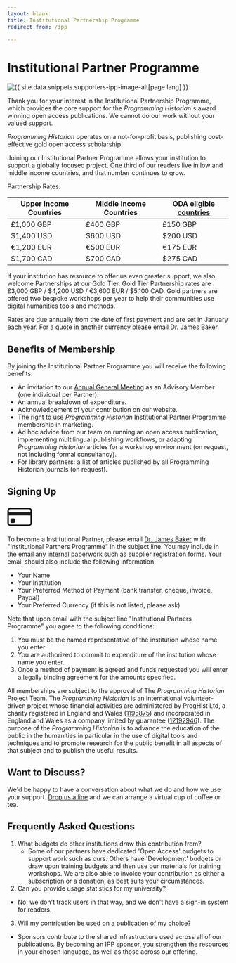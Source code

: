 ```yaml
---
layout: blank
title: Institutional Partnership Programme
redirect_from: /ipp

---
```




# Institutional Partner Programme

<img src="{{site.baseurl}}/images/supporters-ipp.png" class="garnish rounded float-left" alt="{{ site.data.snippets.supporters-ipp-image-alt[page.lang] }}"/>

Thank you for your interest in the Institutional Partnership Programme, which provides the core support for the *Programming Historian*'s award winning open access publications. We cannot do our work without your valued support.

*Programming Historian* operates on a not-for-profit basis, publishing cost-effective gold open access scholarship.

Joining our Institutional Partner Programme allows your institution to support a globally focused project. One third of our readers live in low and middle income countries, and that number continues to grow.

Partnership Rates:

| Upper Income Countries  | Middle Income Countries | [ODA eligible countries](http://www.oecd.org/dac/financing-sustainable-development/development-finance-standards/daclist.htm)  |
|---|---|---|
| £1,000 GBP  | £400 GBP | £150 GBP  |
| $1,400 USD  | $600 USD | $200 USD  |
| €1,200 EUR  | €500 EUR | €175 EUR  |
| $1,700 CAD  | $700 CAD | $275 CAD  | 

If your institution has resource to offer us even greater support, we also welcome Partnerships at our Gold Tier. Gold Tier Partnership rates are £3,000 GBP / $4,200 USD / €3,600 EUR / $5,100 CAD. Gold partners are offered two bespoke workshops per year to help their communities use digital humanities tools and methods.

Rates are due annually from the date of first payment and are set in January each year. For a quote in another currency please email <a href="mailto:programminghistorian@gmail.com">Dr. James Baker</a>.

## Benefits of Membership

By joining the Institutional Partner Programme you will receive the following benefits:

- An invitation to our [Annual General Meeting](https://beta.companieshouse.gov.uk/company/12192946) as an Advisory Member (one individual per Partner).
- An annual breakdown of expenditure.
- Acknowledgement of your contribution on our website.
- The right to use *Programming Historian* Institutional Partner Programme membership in marketing.
- Ad hoc advice from our team on running an open access publication, implementing multilingual publishing workflows, or adapting _Programming Historian_ articles for a workshop environment (on request, not including formal consultancy). 
- For library partners: a list of articles published by all Programming Historian journals (on request).

## Signing Up

<div class="alert alert-info">
<div class="float-left">
	<svg width="4em" height="4em" viewBox="0 0 16 16" class="bi bi-credit-card" fill="currentColor" xmlns="http://www.w3.org/2000/svg">
  <path fill-rule="evenodd" d="M0 4a2 2 0 0 1 2-2h12a2 2 0 0 1 2 2v8a2 2 0 0 1-2 2H2a2 2 0 0 1-2-2V4zm2-1a1 1 0 0 0-1 1v1h14V4a1 1 0 0 0-1-1H2zm13 4H1v5a1 1 0 0 0 1 1h12a1 1 0 0 0 1-1V7z"/>
  <path d="M2 10a1 1 0 0 1 1-1h1a1 1 0 0 1 1 1v1a1 1 0 0 1-1 1H3a1 1 0 0 1-1-1v-1z"/>
</svg>
</div>

To become a Institutional Partner, please email <a href="mailto:programminghistorian@gmail.com">Dr. James Baker</a> with "Institutional Partners Programme" in the subject line. You may include in the email any internal paperwork such as supplier registration forms. Your email should also include the following information:

<ul>
<li>Your Name</li>
<li>Your Institution</li>
<li>Your Preferred Method of Payment (bank transfer, cheque, invoice, Paypal)</li>
<li>Your Preferred Currency (if this is not listed, please ask)</li>
</ul>


</div>

Note that upon email with the subject line "Institutional Partners Programme" you agree to the following conditions:

1. You must be the named representative of the institution whose name you enter.
2. You are authorized to commit to expenditure of the institution whose name you enter.
3. Once a method of payment is agreed and funds requested you will enter a legally binding agreement for the amounts specified.

All memberships are subject to the approval of The *Programming Historian* Project Team. The *Programming Historian* is an international volunteer-driven project whose financial activities are administered by ProgHist Ltd, a charity registered in England and Wales ([1195875](https://register-of-charities.charitycommission.gov.uk/charity-search/-/charity-details/5181272/charity-overview)) and incorporated in England and Wales as a company limited by guarantee ([12192946](https://find-and-update.company-information.service.gov.uk/company/12192946)). The purpose of the *Programming Historian* is to advance the education of the public in the humanities in particular in the use of digital tools and techniques and to promote research for the public benefit in all aspects of that subject and to publish the useful results.  

## Want to Discuss?

We'd be happy to have a conversation about what we do and how we use your support. <a href="mailto:programminghistorian@gmail.com">Drop us a line</a> and we can arrange a virtual cup of coffee or tea.


## Frequently Asked Questions

1. What budgets do other institutions draw this contribution from?
	- Some of our partners have dedicated 'Open Access' budgets to support work such as ours. Others have 'Development' budgets or draw upon training budgets and then use our materials for training workshops. We are also able to invoice your contribution as either a subscription or a donation, as best suits your circumstances.
2. Can you provide usage statistics for my university?
 - No, we don't track users in that way, and we don't have a sign-in system for readers.
3. Will my contribution be used on a publication of my choice?
 - Sponsors contribute to the shared infrastructure used across all of our publications. By becoming an IPP sponsor, you strengthen the resources in your chosen language, as well as those across our offering.
